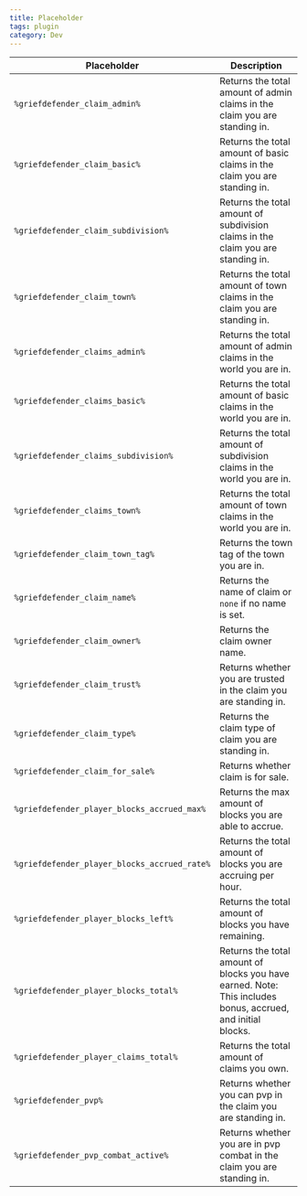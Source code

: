 ```yaml
---
title: Placeholder
tags: plugin
category: Dev
---
```


Placeholder                                           | Description | 
-------------------------------------------------| --------------|
```%griefdefender_claim_admin%```  | Returns the total amount of admin claims in the claim you are standing in.
```%griefdefender_claim_basic%```       |    Returns the total amount of basic claims in the claim you are standing in.
```%griefdefender_claim_subdivision%```    |    Returns the total amount of subdivision claims in the claim you are standing in.
```%griefdefender_claim_town%```    |    Returns the total amount of town claims in the claim you are standing in.
```%griefdefender_claims_admin%```  | Returns the total amount of admin claims in the world you are in.
```%griefdefender_claims_basic%```       |    Returns the total amount of basic claims in the world you are in.
```%griefdefender_claims_subdivision%```    |    Returns the total amount of subdivision claims in the world you are in.
```%griefdefender_claims_town%```    |    Returns the total amount of town claims in the world you are in.
```%griefdefender_claim_town_tag%```    |    Returns the town tag of the town you are in.
```%griefdefender_claim_name%```    |    Returns the name of claim or `none` if no name is set.
```%griefdefender_claim_owner%```    |    Returns the claim owner name.
```%griefdefender_claim_trust%```    |    Returns whether you are trusted in the claim you are standing in.
```%griefdefender_claim_type%```    |    Returns the claim type of claim you are standing in.
```%griefdefender_claim_for_sale%```    |    Returns whether claim is for sale.
```%griefdefender_player_blocks_accrued_max%```    |    Returns the max amount of blocks you are able to accrue.
```%griefdefender_player_blocks_accrued_rate%```    |    Returns the total amount of blocks you are accruing per hour.
```%griefdefender_player_blocks_left%```    |    Returns the total amount of blocks you have remaining.
```%griefdefender_player_blocks_total%```    |    Returns the total amount of blocks you have earned.  Note: This includes bonus, accrued, and initial blocks.
```%griefdefender_player_claims_total%```    |    Returns the total amount of claims you own.
```%griefdefender_pvp%```    |    Returns whether you can pvp in the claim you are standing in.
```%griefdefender_pvp_combat_active%```    |    Returns whether you are in pvp combat in the claim you are standing in.